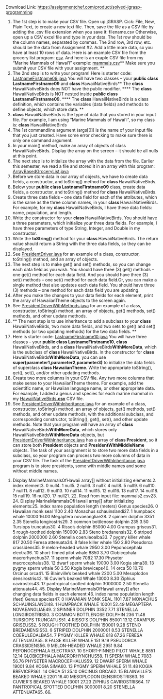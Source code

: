 Download Link: https://assignmentchef.com/product/solved-jgrasp-programming
<br>
<ol>

 <li>The 1st step is to make your CSV file. Open up jGRASP. Cick: File, New, Plain Text, to create a new text file. Then, save the file as a CSV file by adding the .csv file extension when you save it: filename.csv Otherwise, open up a CSV excel file and type in your data. The 1st row should be the column names, separated by commas. The 2nd row, 3rd row, etc. should be the data from Assignment #2. Add a little more data, so you have at least 10 rows of data. Here is an example CSV file from the grocery list program: <a href="https://www2.hawaii.edu/~walbritt/ics211/assignments/groceries.csv">csv</a>. And here is an exaple CSV file from my “Marine Mammals of Hawai’i” example: <a href="https://www2.hawaii.edu/~walbritt/ics211/assignments/mammals.csv">mammals.csv</a>** Make sure you submit your CSV file with your assignment. **</li>

 <li>The 2nd step is to write your program! Here is starter code: <a href="https://www2.hawaii.edu/~walbritt/ics211/assignments/LastnameFirstname09.java">LastnameFirstname09.java</a> You will have two classes – your <strong>public class LastnameFirstname09</strong> and <strong>class </strong>HawaiiNativeBirds** The <strong>class </strong>HawaiiNativeBirds does NOT have the public modifier. **** The <strong>class </strong>HawaiiNativeBirds is NOT nested inside <strong>public class LastnameFirstname09</strong>. **** The <strong>class </strong>HawaiiNativeBirds is a class definition, which contains the variables (data fields) and methods to define objects, which store data. **</li>

 <li><strong>class </strong>HawaiiNativeBirds is the type of data that you stored in your input file. For example, I am using “Marine Mammals of Hawai’i”, so my class is: <strong>class </strong>HawaiiNativeBirds</li>

 <li>The 1st commandline argument (args[0]) is the name of your input file that you just created. Have some error checking to make sure there is only one command argument.</li>

 <li>In your main() method, make an array of objects of class HawaiiNativeBirds. Display the array on the screen – it should be all nulls at this point.</li>

 <li>The next step is to initialize the array with the data from the file. Earlier this semester, we read a file and stored it in an array with this program: <a href="https://www2.hawaii.edu/~walbritt/ics211/examples/ArrayBasedGroceryList.java">ArrayBasedGroceryList.java</a></li>

 <li>Before we store data in our array of objects, we have to create data fields, a constructor, and toString() method for <strong>class </strong>HawaiiNativeBirds.</li>

 <li>Below your <strong>public class LastnameFirstname09</strong> class, create data fields, a constructor, and toString() method for <strong>class </strong>HawaiiNativeBirds.</li>

 <li>Create three data fields – one data field for each of the attributes, which is the same as the three column names, in your <strong>class </strong>HawaiiNativeBirds. For example, for my <strong>class </strong>HawaiiNativeBirds, I have these data fields: name, population, and length.</li>

 <li>Write the constructor for your <strong>class </strong>HawaiiNativeBirds. You should have a three parameters, which initialize your three data fields. For example, I have three parameters of type String, Integer, and Double in my constructor.</li>

 <li>Write the <strong>toString()</strong> method for your <strong>class </strong>HawaiiNativeBirds. The return value should return a String with the three data fields, so they can be displayed.</li>

 <li>See <a href="https://www2.hawaii.edu/~walbritt/ics211/examples/PresidentDriver.java">PresidentDriver.java</a> for an example of a class, constructor, toString() method, and an array of objects.</li>

 <li>The next step is to make get() and set() methods, so you can change each data field as you wish. You should have three (3) get() methods – one get() method for each data field. And you should have three (3) set() methods – one set() method for each data field.Or, you can make a single method that also updates each data field. You should have three (3) methods – one method for each data field you are updating.</li>

 <li>After you make the changes to your data fields for each element, print the array of HawaiianTheme objects to the screen again.</li>

 <li>See <a href="https://www2.hawaii.edu/~walbritt/ics211/examples/PresidentDriverWithMethods.java">PresidentDriverWithMethods.java</a> for an example of a class, constructor, toString() method, an array of objects, get() methods, set() methods, and other update methods.</li>

 <li>** The next step is to use inheritance to add a subclass to your <strong>class </strong>HawaiiNativeBirds, two more data fields, and two sets to get() and set() methods (or two updating methods) for the two data fields. **</li>

 <li>Here is starter code: <a href="https://www2.hawaii.edu/~walbritt/ics211/assignments/LastnameFirstname10.java">LastnameFirstname10.java</a> You will have three classes – your <strong>public class LastnameFirstname10</strong>, <strong>class </strong>HawaiiNativeBirds, and a <strong>class </strong>HawaiiNativeBirds<strong>WithMoreData</strong>, which is the subclass of <strong>class </strong>HawaiiNativeBirds. In the constructor for <strong>class </strong>HawaiiNativeBirds<strong>WithMoreData</strong>, you can use <strong>super(parameter1,parameter2,parameter3)</strong> to initialize the data fields of superclass <strong>class HawaiianTheme</strong>. Write the appropriate toString(), get(), set(), and/or other updating methods.</li>

 <li>Create two more columns in your CSV file. Any two more columns that make sense to your HawaiianTheme theme. For example, add the scientific name, or Hawaiian language name, or other appropriate data. For example, I added a genus and species for each marine mammal in my <a href="https://www2.hawaii.edu/~walbritt/ics211/assignments/mammals2.csv">HawaiiNativeBirds<strong>.csv</strong></a> CSV file.</li>

 <li>See <a href="https://www2.hawaii.edu/~walbritt/ics211/examples/PresidentDriverWithInheritance.java">PresidentDriverWithInheritance.java</a> for an example of a class, constructor, toString() method, an array of objects, get() methods, set() methods, and other update methods, with the additional subclass, and corresponding constructor, toString(), get(), set(), and other update methods. Note that your program will have an array of <strong>class </strong>HawaiiNativeBirds<strong>WithMoreData</strong>, which stores only HawaiiNativeBirds<strong>WithMoreData</strong> objects, but <a href="https://www2.hawaii.edu/~walbritt/ics211/examples/PresidentDriverWithInheritance.java">PresidentDriverWithInheritance.java</a> has a array of <strong>class President</strong>, so it can store both <strong>President</strong> objects and <strong>PresidentWithMiddleName</strong> objects. The task of your assignment is to store two more data fields in a subclass, so your program can process two more columns of data in your CSV file. The task of the <a href="https://www2.hawaii.edu/~walbritt/ics211/examples/PresidentDriverWithInheritance.java">PresidentDriverWithInheritance.java</a> program is to store presidents, some with middle names and some without middle names.</li>

</ol>

1.   Display MarineMammalsOfHawaii array[] without initializing elements:2.   index   element3.     0     null4.     1     null5.     2     null6.     3     null7.     4     null8.     5     null9.     6     null10.   7     null11.   8     null12.   9     null13.   10     null14.   11     null15.   12     null16.   13     null17.   14     null18.   15     null19.   16     null20.   17     null21.  22. Read from input file: mammals2.csv23.  24. Display MarineMammalsOfHawaii array[] after initializing elements:25. index   name                        population   length (meters) Genus species26.   0     Hawaiian monk seal               1100      2.40          Monachus schauinslandi27.   1     humpback whale                  10000     16.00          Megaptera novaeangliae28.   2     spinner dolphin                  3351      2.35          Stenella longirostris29.   3     common bottlenose dolphin         235      3.50          Tursiops truncatus30.   4     Risso’s dolphin                 85000      4.00          Grampus griseus31.   5     rough-toothed dolphin          150000      2.83          Steno bredanensis32.   6     striped dolphin               2000000      2.60          Stenella coeruleoalba33.   7     pygmy killer whale                817     20.50          Feresa attenuata34.   8     false killer whale                150      2.80          Pseudorca crassidens35.   9     melon-headed whale               2950      3.00          Peponocephala electra36.  10     short-finned pilot whale         8850      3.70          Globicephala macrorhynchus37.  11     sperm whale                      7082     17.30          Physeter macrocephalus38.  12     dwarf sperm whale               19000      3.00          Kogia sima39.  13     pygmy sperm whale                  50      3.50          Kogia breviceps40.  14     orca                               50     10.70          Orcinus orca41.  15     Blainville’s beaked whale        2200      5.00          Mesoplodon densirostris42.  16     Cuvier’s beaked Whale           13000      8.30          Ziphius cavirostris43.  17     pantropical spotted dolphin   3000000      2.50          Stenella attenuata44.  45. Display MarineMammalsOfHawaii array[] after changing data fields in each element:46. index   name                        population   length (feet)   Genus species47.   0     HAWAIIAN MONK SEAL               1101      7.87          MONACHUS SCHAUINSLANDI48.   1     HUMPBACK WHALE                  10001     52.49          MEGAPTERA NOVAEANGLIAE49.   2     SPINNER DOLPHIN                  3352      7.71          STENELLA LONGIROSTRIS50.   3     COMMON BOTTLENOSE DOLPHIN         236     11.48          TURSIOPS TRUNCATUS51.   4     RISSO’S DOLPHIN                 85001     13.12          GRAMPUS GRISEUS52.   5     ROUGH-TOOTHED DOLPHIN          150001      9.28          STENO BREDANENSIS53.   6     STRIPED DOLPHIN               2000001      8.53          STENELLA COERULEOALBA54.   7     PYGMY KILLER WHALE                818     67.26          FERESA ATTENUATA55.   8     FALSE KILLER WHALE                151      9.19          PSEUDORCA CRASSIDENS56.   9     MELON-HEADED WHALE               2951      9.84          PEPONOCEPHALA ELECTRA57.  10     SHORT-FINNED PILOT WHALE         8851     12.14          GLOBICEPHALA MACRORHYNCHUS58.  11     SPERM WHALE                      7083     56.76          PHYSETER MACROCEPHALUS59.  12     DWARF SPERM WHALE               19001      9.84          KOGIA SIMA60.  13     PYGMY SPERM WHALE                  51     11.48          KOGIA BREVICEPS61.  14     ORCA                               51     35.10          ORCINUS ORCA62.  15     BLAINVILLE’S BEAKED WHALE        2201     16.40          MESOPLODON DENSIROSTRIS63.  16     CUVIER’S BEAKED WHALE           13001     27.23          ZIPHIUS CAVIROSTRIS64.  17     PANTROPICAL SPOTTED DOLPHIN   3000001      8.20          STENELLA ATTENUATA65.  66.





